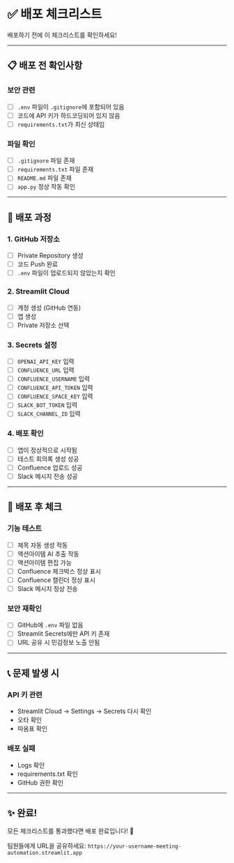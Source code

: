 # ✅ 배포 체크리스트

배포하기 전에 이 체크리스트를 확인하세요!

---

## 📋 배포 전 확인사항

### 보안 관련
- [ ] `.env` 파일이 `.gitignore`에 포함되어 있음
- [ ] 코드에 API 키가 하드코딩되어 있지 않음
- [ ] `requirements.txt`가 최신 상태임

### 파일 확인
- [ ] `.gitignore` 파일 존재
- [ ] `requirements.txt` 파일 존재
- [ ] `README.md` 파일 존재
- [ ] `app.py` 정상 작동 확인

---

## 🚀 배포 과정

### 1. GitHub 저장소
- [ ] Private Repository 생성
- [ ] 코드 Push 완료
- [ ] `.env` 파일이 업로드되지 않았는지 확인

### 2. Streamlit Cloud
- [ ] 계정 생성 (GitHub 연동)
- [ ] 앱 생성
- [ ] Private 저장소 선택

### 3. Secrets 설정
- [ ] `OPENAI_API_KEY` 입력
- [ ] `CONFLUENCE_URL` 입력
- [ ] `CONFLUENCE_USERNAME` 입력
- [ ] `CONFLUENCE_API_TOKEN` 입력
- [ ] `CONFLUENCE_SPACE_KEY` 입력
- [ ] `SLACK_BOT_TOKEN` 입력
- [ ] `SLACK_CHANNEL_ID` 입력

### 4. 배포 확인
- [ ] 앱이 정상적으로 시작됨
- [ ] 테스트 회의록 생성 성공
- [ ] Confluence 업로드 성공
- [ ] Slack 메시지 전송 성공

---

## 🎯 배포 후 체크

### 기능 테스트
- [ ] 제목 자동 생성 작동
- [ ] 액션아이템 AI 추출 작동
- [ ] 액션아이템 편집 가능
- [ ] Confluence 체크박스 정상 표시
- [ ] Confluence 캘린더 정상 표시
- [ ] Slack 메시지 정상 전송

### 보안 재확인
- [ ] GitHub에 `.env` 파일 없음
- [ ] Streamlit Secrets에만 API 키 존재
- [ ] URL 공유 시 민감정보 노출 안됨

---

## 📞 문제 발생 시

### API 키 관련
- Streamlit Cloud → Settings → Secrets 다시 확인
- 오타 확인
- 따옴표 확인

### 배포 실패
- Logs 확인
- requirements.txt 확인
- GitHub 권한 확인

---

## ✨ 완료!

모든 체크리스트를 통과했다면 배포 완료입니다! 🎉

팀원들에게 URL을 공유하세요:
`https://your-username-meeting-automation.streamlit.app`


